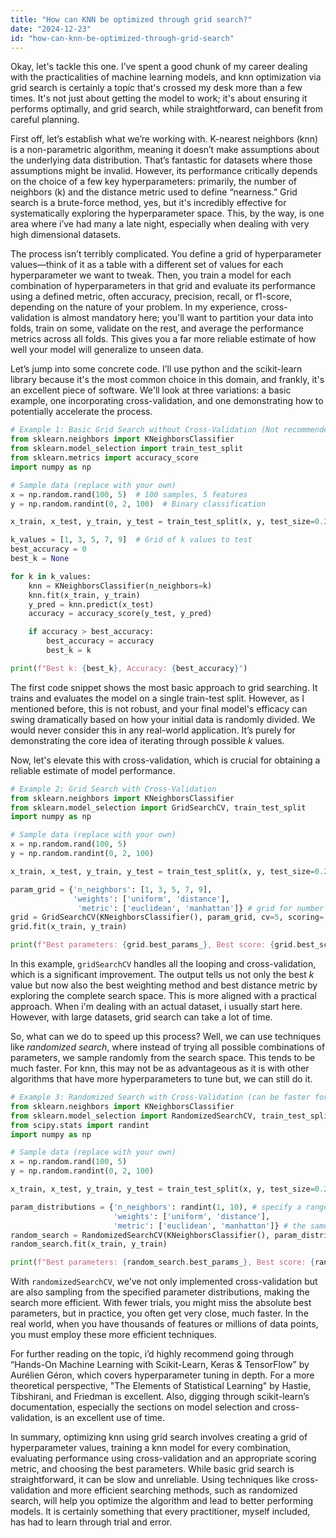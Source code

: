 ```yaml
---
title: "How can KNN be optimized through grid search?"
date: "2024-12-23"
id: "how-can-knn-be-optimized-through-grid-search"
---
```


Okay, let's tackle this one. I’ve spent a good chunk of my career dealing with the practicalities of machine learning models, and knn optimization via grid search is certainly a topic that's crossed my desk more than a few times. It's not just about getting the model to work; it's about ensuring it performs optimally, and grid search, while straightforward, can benefit from careful planning.

First off, let’s establish what we’re working with. K-nearest neighbors (knn) is a non-parametric algorithm, meaning it doesn’t make assumptions about the underlying data distribution. That’s fantastic for datasets where those assumptions might be invalid. However, its performance critically depends on the choice of a few key hyperparameters: primarily, the number of neighbors (k) and the distance metric used to define “nearness.” Grid search is a brute-force method, yes, but it's incredibly effective for systematically exploring the hyperparameter space. This, by the way, is one area where i’ve had many a late night, especially when dealing with very high dimensional datasets.

The process isn’t terribly complicated. You define a grid of hyperparameter values—think of it as a table with a different set of values for each hyperparameter we want to tweak. Then, you train a model for each combination of hyperparameters in that grid and evaluate its performance using a defined metric, often accuracy, precision, recall, or f1-score, depending on the nature of your problem. In my experience, cross-validation is almost mandatory here; you'll want to partition your data into folds, train on some, validate on the rest, and average the performance metrics across all folds. This gives you a far more reliable estimate of how well your model will generalize to unseen data.

Let’s jump into some concrete code. I’ll use python and the scikit-learn library because it's the most common choice in this domain, and frankly, it's an excellent piece of software. We'll look at three variations: a basic example, one incorporating cross-validation, and one demonstrating how to potentially accelerate the process.

```python
# Example 1: Basic Grid Search without Cross-Validation (Not recommended for practical use)
from sklearn.neighbors import KNeighborsClassifier
from sklearn.model_selection import train_test_split
from sklearn.metrics import accuracy_score
import numpy as np

# Sample data (replace with your own)
x = np.random.rand(100, 5)  # 100 samples, 5 features
y = np.random.randint(0, 2, 100)  # Binary classification

x_train, x_test, y_train, y_test = train_test_split(x, y, test_size=0.2, random_state=42)

k_values = [1, 3, 5, 7, 9]  # Grid of k values to test
best_accuracy = 0
best_k = None

for k in k_values:
    knn = KNeighborsClassifier(n_neighbors=k)
    knn.fit(x_train, y_train)
    y_pred = knn.predict(x_test)
    accuracy = accuracy_score(y_test, y_pred)

    if accuracy > best_accuracy:
        best_accuracy = accuracy
        best_k = k

print(f"Best k: {best_k}, Accuracy: {best_accuracy}")
```

The first code snippet shows the most basic approach to grid searching. It trains and evaluates the model on a single train-test split. However, as I mentioned before, this is not robust, and your final model's efficacy can swing dramatically based on how your initial data is randomly divided. We would never consider this in any real-world application. It’s purely for demonstrating the core idea of iterating through possible *k* values.

Now, let's elevate this with cross-validation, which is crucial for obtaining a reliable estimate of model performance.

```python
# Example 2: Grid Search with Cross-Validation
from sklearn.neighbors import KNeighborsClassifier
from sklearn.model_selection import GridSearchCV, train_test_split
import numpy as np

# Sample data (replace with your own)
x = np.random.rand(100, 5)
y = np.random.randint(0, 2, 100)

x_train, x_test, y_train, y_test = train_test_split(x, y, test_size=0.2, random_state=42)

param_grid = {'n_neighbors': [1, 3, 5, 7, 9],
              'weights': ['uniform', 'distance'],
               'metric': ['euclidean', 'manhattan']} # grid for number of neighbors, weights and distance metrics
grid = GridSearchCV(KNeighborsClassifier(), param_grid, cv=5, scoring='accuracy') # cv=5 means 5 fold cross validation
grid.fit(x_train, y_train)

print(f"Best parameters: {grid.best_params_}, Best score: {grid.best_score_}")
```

In this example, `gridSearchCV` handles all the looping and cross-validation, which is a significant improvement. The output tells us not only the best *k* value but now also the best weighting method and best distance metric by exploring the complete search space. This is more aligned with a practical approach. When i'm dealing with an actual dataset, i usually start here. However, with large datasets, grid search can take a lot of time.

So, what can we do to speed up this process? Well, we can use techniques like *randomized search*, where instead of trying all possible combinations of parameters, we sample randomly from the search space. This tends to be much faster. For knn, this may not be as advantageous as it is with other algorithms that have more hyperparameters to tune but, we can still do it.

```python
# Example 3: Randomized Search with Cross-Validation (can be faster for large search spaces)
from sklearn.neighbors import KNeighborsClassifier
from sklearn.model_selection import RandomizedSearchCV, train_test_split
from scipy.stats import randint
import numpy as np

# Sample data (replace with your own)
x = np.random.rand(100, 5)
y = np.random.randint(0, 2, 100)

x_train, x_test, y_train, y_test = train_test_split(x, y, test_size=0.2, random_state=42)

param_distributions = {'n_neighbors': randint(1, 10), # specify a range from which to randomly select
                       'weights': ['uniform', 'distance'],
                       'metric': ['euclidean', 'manhattan']} # the same as before, but can be more parameter values
random_search = RandomizedSearchCV(KNeighborsClassifier(), param_distributions, n_iter=10, cv=5, scoring='accuracy', random_state=42) # try 10 different combinations from parameter space
random_search.fit(x_train, y_train)

print(f"Best parameters: {random_search.best_params_}, Best score: {random_search.best_score_}")
```

With `randomizedSearchCV`, we’ve not only implemented cross-validation but are also sampling from the specified parameter distributions, making the search more efficient. With fewer trials, you might miss the absolute best parameters, but in practice, you often get very close, much faster. In the real world, when you have thousands of features or millions of data points, you must employ these more efficient techniques.

For further reading on the topic, i’d highly recommend going through “Hands-On Machine Learning with Scikit-Learn, Keras & TensorFlow” by Aurélien Géron, which covers hyperparameter tuning in depth. For a more theoretical perspective, "The Elements of Statistical Learning" by Hastie, Tibshirani, and Friedman is excellent. Also, digging through scikit-learn’s documentation, especially the sections on model selection and cross-validation, is an excellent use of time.

In summary, optimizing knn using grid search involves creating a grid of hyperparameter values, training a knn model for every combination, evaluating performance using cross-validation and an appropriate scoring metric, and choosing the best parameters. While basic grid search is straightforward, it can be slow and unreliable. Using techniques like cross-validation and more efficient searching methods, such as randomized search, will help you optimize the algorithm and lead to better performing models. It is certainly something that every practitioner, myself included, has had to learn through trial and error.
